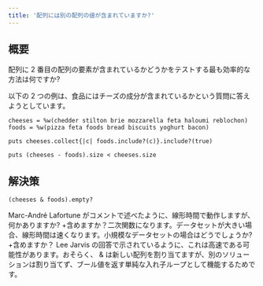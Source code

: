 ```yaml
---
title: '配列には別の配列の値が含まれていますか?'
---
```


## 概要
配列に 2 番目の配列の要素が含まれているかどうかをテストする最も効率的な方法は何ですか?

以下の 2 つの例は、食品にはチーズの成分が含まれているかという質問に答えようとしています。

```
cheeses = %w(chedder stilton brie mozzarella feta haloumi reblochon)
foods = %w(pizza feta foods bread biscuits yoghurt bacon)

puts cheeses.collect{|c| foods.include?(c)}.include?(true)

puts (cheeses - foods).size < cheeses.size

```
## 解決策
```
(cheeses & foods).empty?

```
Marc-André Lafortune がコメントで述べたように、線形時間で動作しますが、何かありますか? +含めますか？二次関数になります。データセットが大きい場合、線形時間は速くなります。小規模なデータセットの場合はどうでしょうか? +含めますか？ Lee Jarvis の回答で示されているように、これは高速である可能性があります。おそらく、 & は新しい配列を割り当てますが、別のソリューションは割り当てず、ブール値を返す単純な入れ子ループとして機能するためです。

